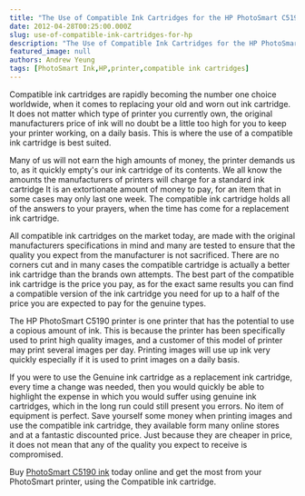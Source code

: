 ```yaml
---
title: "The Use of Compatible Ink Cartridges for the HP PhotoSmart C5190 Printer"
date: 2012-04-28T00:25:00.000Z
slug: use-of-compatible-ink-cartridges-for-hp
description: "The Use of Compatible Ink Cartridges for the HP PhotoSmart C5190 Printer"
featured_image: null
authors: Andrew Yeung
tags: [PhotoSmart Ink,HP,printer,compatible ink cartridges]
---
```


Compatible ink cartridges are rapidly becoming the number one choice worldwide, when it comes to replacing your old and worn out ink cartridge. It does not matter which type of printer you currently own, the original manufacturers price of ink will no doubt be a little too high for you to keep your printer working, on a daily basis. This is where the use of a compatible ink cartridge is best suited.

Many of us will not earn the high amounts of money, the printer demands us to, as it quickly empty's our ink cartridge of its contents. We all know the amounts the manufacturers of printers will charge for a standard ink cartridge It is an extortionate amount of money to pay, for an item that in some cases may only last one week. The compatible ink cartridge holds all of the answers to your prayers, when the time has come for a replacement ink cartridge.

All compatible ink cartridges on the market today, are made with the original manufacturers specifications in mind and many are tested to ensure that the quality you expect from the manufacturer is not sacrificed. There are no corners cut and in many cases the compatible cartridge is actually a better ink cartridge than the brands own attempts. The best part of the compatible ink cartridge is the price you pay, as for the exact same results you can find a compatible version of the ink cartridge you need for up to a half of the price you are expected to pay for the genuine types.

The HP PhotoSmart C5190 printer is one printer that has the potential to use a copious amount of ink. This is because the printer has been specifically used to print high quality images, and a customer of this model of printer may print several images per day. Printing images will use up ink very quickly especially if it is used to print images on a daily basis.

If you were to use the Genuine ink cartridge as a replacement ink cartridge, every time a change was needed, then you would quickly be able to highlight the expense in which you would suffer using genuine ink cartridges, which in the long run could still present you errors. No item of equipment is perfect. Save yourself some money when printing images and use the compatible ink cartridge, they available form many online stores and at a fantastic discounted price. Just because they are cheaper in price, it does not mean that any of the quality you expect to receive is compromised.

Buy [PhotoSmart C5190 ink](https://www.comboink.com/hp-photosmart-c5190-printer-ink-cartridges) today online and get the most from your PhotoSmart printer, using the Compatible ink cartridge.